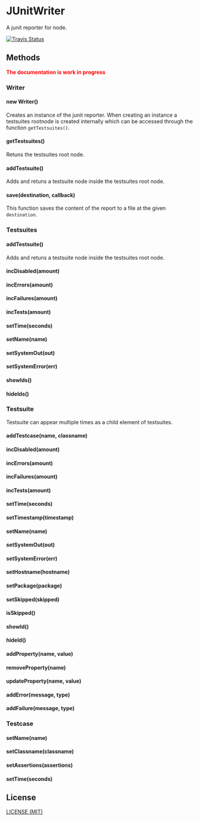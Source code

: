 # JUnitWriter

A junit reporter for node.

[![Travis Status](https://travis-ci.org/schorfES/node-junitwriter.png?branch=master)](https://travis-ci.org/schorfES/node-junitwriter)

## Methods

<strong style="color:red">The documentation is work in progress</strong>

### Writer

#### new Writer()

Creates an instance of the junit reporter. When creating an instance a
testsuites rootnode is created internally which can be accessed through the
function `getTestsuites()`.

#### getTestsuites()

Retuns the testsuites root node.

#### addTestsuite()

Adds and retuns a testsuite node inside the testsuites root node.

#### save(destination, callback)

This function saves the content of the report to a file at the given
`destination`.

### Testsuites

#### addTestsuite()

Adds and retuns a testsuite node inside the testsuites root node.

#### incDisabled(amount)

#### incErrors(amount)

#### incFailures(amount)

#### incTests(amount)

#### setTime(seconds)

#### setName(name)

#### setSystemOut(out)

#### setSystemError(err)

#### showIds()

#### hideIds()

### Testsuite

Testsuite can appear multiple times as a child element of testsuites.

#### addTestcase(name, classname)

#### incDisabled(amount)

#### incErrors(amount)

#### incFailures(amount)

#### incTests(amount)

#### setTime(seconds)

#### setTimestamp(timestamp)

#### setName(name)

#### setSystemOut(out)

#### setSystemError(err)

#### setHostname(hostname)

#### setPackage(package)

#### setSkipped(skipped)

#### isSkipped()

#### showId()

#### hideId()

#### addProperty(name, value)

#### removeProperty(name)

#### updateProperty(name, value)

#### addError(message, type)

#### addFailure(message, type)

### Testcase

#### setName(name)

#### setClassname(classname)

#### setAssertions(assertions)

#### setTime(seconds)

## License

[LICENSE (MIT)](https://github.com/schorfES/node-junitwriter/blob/master/LICENSE)
